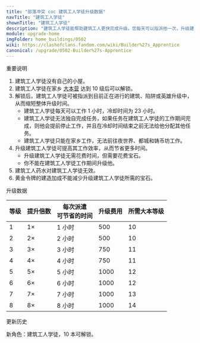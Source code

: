 ```yaml
---
title: "部落冲突 coc 建筑工人学徒升级数据"
navTitle: "建筑工人学徒"
shownTitle: "建筑工人学徒"
description: "建筑工人学徒能帮助建筑工人更快完成升级。您每天可以指派他一次，升级建筑工人学徒还会提升其工作速度！"
module: upgrade-home
imgFolder: home_buildings/0502
wiki: https://clashofclans.fandom.com/wiki/Builder%27s_Apprentice
canonical: /upgrade/0502-Builder%27s-Apprentice
---
```


<UnitInfo :folder="$frontmatter.imgFolder" imgSrc="Builder%27s_Apprentice.png" :imgAlt="$frontmatter.navTitle" :description="$frontmatter.description" />

<SmallTitle>重要说明</SmallTitle>

1. 建筑工人学徒没有自己的小屋。
2. 建筑工人学徒在家乡 [大本营](/upgrade/0400-Town-Hall) 达到 10 级后可以解锁。
3. 解锁后，建筑工人学徒可被指派到目前正在进行的建筑、陷阱或英雄升级中，从而缩短整体升级时间。
   - 建筑工人学徒每天可以工作 1 小时，冷却时间为 23 小时。
   - 建筑工人学徒无法独自完成任务，如果任务在建筑工人学徒的工作期间完成，则他会提前停止工作，并且在冷却时间结束之前无法给他分配其他任务。
   - 建筑工人学徒只能在家乡工作，无法前往夜世界、都城和铸币坊工作。
4. 升级建筑工人学徒可提高其工作效率，从而节省更多时间。
   - 升级建筑工人学徒无需花费时间，但需要花费宝石。
   - 你不能在建筑工人学徒工作期间升级他。
5. 建筑工人药水对建筑工人学徒无效。
6. 黄金令牌的建造加成不能减少升级建筑工人学徒所需的宝石。

<SmallTitle>升级数据</SmallTitle>

<script setup>
const tableExtraInfo = [
    {
        "column": 3,
        "type": "cost",
        "icon": "Gem",
        "noGoldPass": true
    }
];
</script>

<UnitTable :tableExtraInfo="tableExtraInfo">

| 等级 | 提升倍数 | 每次派遣<br>可节省的时间 | 升级费用 | 所需大本等级 |
|  --- |   ---   |          ---           |    ---   |     ---    |
|   1  |    1×   |         1 小时         |    500   |      10     |
|   2  |    2×   |         2 小时         |    500   |      10     |
|   3  |    3×   |         3 小时         |    750   |      11     |
|   4  |    4×   |         4 小时         |    750   |      11     |
|   5  |    5×   |         5 小时         |   1000   |      12     |
|   6  |    6×   |         6 小时         |   1000   |      12     |
|   7  |    7×   |         7 小时         |   1000   |      13     |
|   8  |    8×   |         8 小时         |   1000   |      14     |
</UnitTable>

<SmallTitle>更新历史</SmallTitle>

<Timeline>
    <TimelineItem date="2024/06/18">
        <TimelineRow>新角色：建筑工人学徒，10 本可解锁。</TimelineRow>
    </TimelineItem>
    <TimelineItem :historyBottom="true" />
</Timeline>